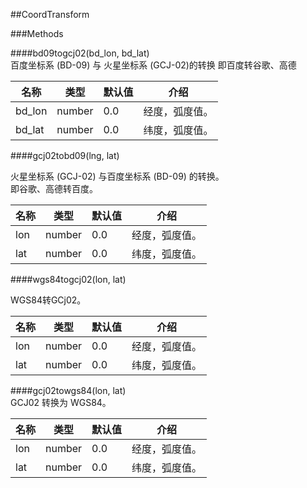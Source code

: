##CoordTransform  
  
###Methods  
  
####bd09togcj02(bd_lon, bd_lat)  
百度坐标系 (BD-09) 与 火星坐标系 (GCJ-02)的转换
即百度转谷歌、高德
  
名称|类型|默认值|介绍  
-|-|-|-   
bd_lon| number|0.0 |经度，弧度值。  
bd_lat| number |0.0 |纬度，弧度值。    
  
####gcj02tobd09(lng, lat)    
  
火星坐标系 (GCJ-02) 与百度坐标系 (BD-09) 的转换。    
即谷歌、高德转百度。  
  
名称|类型|默认值|介绍  
-|-|-|-   
lon| number|0.0 |经度，弧度值。  
lat| number |0.0 |纬度，弧度值。     
  
####wgs84togcj02(lon, lat)   
  
WGS84转GCj02。  
  
名称|类型|默认值|介绍  
-|-|-|-   
lon| number|0.0 |经度，弧度值。  
lat| number |0.0 |纬度，弧度值。    
  
####gcj02towgs84(lon, lat)  
GCJ02 转换为 WGS84。  
    
名称|类型|默认值|介绍  
-|-|-|-   
lon| number|0.0 |经度，弧度值。  
lat| number |0.0 |纬度，弧度值。    
  